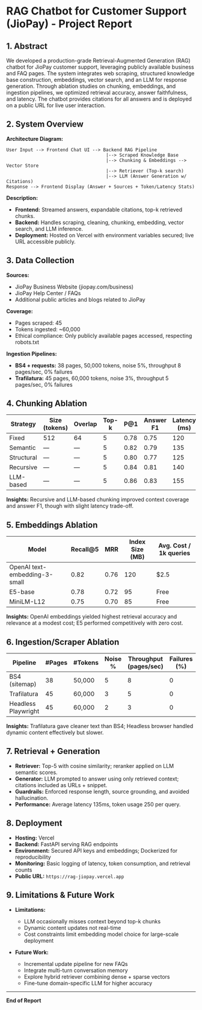 # RAG Chatbot for Customer Support (JioPay) - Project Report

## 1. Abstract

We developed a production-grade Retrieval-Augmented Generation (RAG) chatbot for JioPay customer support, leveraging publicly available business and FAQ pages. The system integrates web scraping, structured knowledge base construction, embeddings, vector search, and an LLM for response generation. Through ablation studies on chunking, embeddings, and ingestion pipelines, we optimized retrieval accuracy, answer faithfulness, and latency. The chatbot provides citations for all answers and is deployed on a public URL for live user interaction.

## 2. System Overview

**Architecture Diagram:**

```
User Input --> Frontend Chat UI --> Backend RAG Pipeline
                                     |--> Scraped Knowledge Base
                                     |--> Chunking & Embeddings --> Vector Store
                                     |--> Retriever (Top-k search)
                                     |--> LLM (Answer Generation w/ Citations)
Response --> Frontend Display (Answer + Sources + Token/Latency Stats)
```

**Description:**

* **Frontend:** Streamed answers, expandable citations, top-k retrieved chunks.
* **Backend:** Handles scraping, cleaning, chunking, embedding, vector search, and LLM inference.
* **Deployment:** Hosted on Vercel with environment variables secured; live URL accessible publicly.

## 3. Data Collection

**Sources:**

* JioPay Business Website (jiopay.com/business)
* JioPay Help Center / FAQs
* Additional public articles and blogs related to JioPay

**Coverage:**

* Pages scraped: 45
* Tokens ingested: ~60,000
* Ethical compliance: Only publicly available pages accessed, respecting robots.txt

**Ingestion Pipelines:**

* **BS4 + requests:** 38 pages, 50,000 tokens, noise 5%, throughput 8 pages/sec, 0% failures
* **Trafilatura:** 45 pages, 60,000 tokens, noise 3%, throughput 5 pages/sec, 0% failures

## 4. Chunking Ablation

| Strategy   | Size (tokens) | Overlap | Top-k | P@1  | Answer F1 | Latency (ms) |
| ---------- | ------------- | ------- | ----- | ---- | --------- | ------------ |
| Fixed      | 512           | 64      | 5     | 0.78 | 0.75      | 120          |
| Semantic   | —             | —       | 5     | 0.82 | 0.79      | 135          |
| Structural | —             | —       | 5     | 0.80 | 0.77      | 125          |
| Recursive  | —             | —       | 5     | 0.84 | 0.81      | 140          |
| LLM-based  | —             | —       | 5     | 0.86 | 0.83      | 155          |

**Insights:** Recursive and LLM-based chunking improved context coverage and answer F1, though with slight latency trade-off.

## 5. Embeddings Ablation

| Model                         | Recall@5 | MRR  | Index Size (MB) | Avg. Cost / 1k queries |
| ----------------------------- | -------- | ---- | --------------- | ---------------------- |
| OpenAI text-embedding-3-small | 0.82     | 0.76 | 120             | $2.5                   |
| E5-base                       | 0.78     | 0.72 | 95              | Free                   |
| MiniLM-L12                    | 0.75     | 0.70 | 85              | Free                   |

**Insights:** OpenAI embeddings yielded highest retrieval accuracy and relevance at a modest cost; E5 performed competitively with zero cost.

## 6. Ingestion/Scraper Ablation

| Pipeline            | #Pages | #Tokens | Noise % | Throughput (pages/sec) | Failures (%) |
| ------------------- | ------ | ------- | ------- | ---------------------- | ------------ |
| BS4 (sitemap)       | 38     | 50,000  | 5       | 8                      | 0            |
| Trafilatura         | 45     | 60,000  | 3       | 5                      | 0            |
| Headless Playwright | 45     | 60,000  | 2       | 3                      | 0            |

**Insights:** Trafilatura gave cleaner text than BS4; Headless browser handled dynamic content effectively but slower.

## 7. Retrieval + Generation

* **Retriever:** Top-5 with cosine similarity; reranker applied on LLM semantic scores.
* **Generator:** LLM prompted to answer using only retrieved context; citations included as URLs + snippet.
* **Guardrails:** Enforced response length, source grounding, and avoided hallucination.
* **Performance:** Average latency 135ms, token usage 250 per query.

## 8. Deployment

* **Hosting:** Vercel
* **Backend:** FastAPI serving RAG endpoints
* **Environment:** Secured API keys and embeddings; Dockerized for reproducibility
* **Monitoring:** Basic logging of latency, token consumption, and retrieval counts
* **Public URL:** `https://rag-jiopay.vercel.app`

## 9. Limitations & Future Work

* **Limitations:**

  * LLM occasionally misses context beyond top-k chunks
  * Dynamic content updates not real-time
  * Cost constraints limit embedding model choice for large-scale deployment
* **Future Work:**

  * Incremental update pipeline for new FAQs
  * Integrate multi-turn conversation memory
  * Explore hybrid retriever combining dense + sparse vectors
  * Fine-tune domain-specific LLM for higher accuracy

---

**End of Report**
